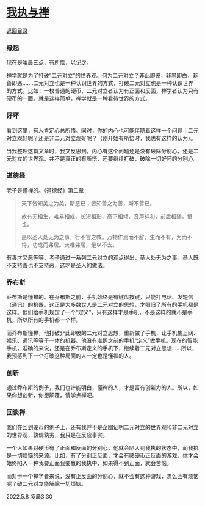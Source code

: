 # [我执与禅](https://github.com/xpblog/say-something/issues/11)

[返回目录](https://github.com/xpblog/say-something)

<h3 id="缘起"><a href="#缘起" class="headerlink" title="缘起"></a>缘起</h3><p>现在是凌晨三点，有所悟，以记之。</p>
<p>禅学就是为了打破”二元对立”的世界观。何为二元对立？非此即彼，非黑即白，非善即恶…….二元对立也是一种认识世界的方式，打破二元对立也是一种认识世界的方式。比如：一枚普通的硬币，二元对立者认为有正面和反面，禅学者认为只有硬币的一面。就是这样简单，禅学就是一种看待世界的方式。</p>

<h3 id="好坏"><a href="#好坏" class="headerlink" title="好坏"></a>好坏</h3><p>看到这里，有人肯定心总所悟。同时，你的内心也可能伴随着这样一个问题：二元对立观好呢？还是非二元对立观好呢？（刚开始有所悟时，我也有这样的认为）。</p>
<p>当我整理这篇文章时，我又反思到，内心有这个问题还是没有破除分别心，还是二元对立的世界观。并不是真正的有所悟，还要继续打破，破除一切好坏的分别心。</p>

<h3 id="道德经"><a href="#道德经" class="headerlink" title="道德经"></a>道德经</h3><p>老子是懂禅的。《道德经》第二章</p>
<blockquote>
<p>天下皆知美之为美，斯恶已；皆知善之为善，斯不善已。</p>
<p>故有无相生，难易相成，长短相形，高下相倾，音声祥和，前后相随，恒也。</p>
<p>是以圣人处无为之事，行不言之教。万物作焉而不辞，生而不有，为而不恃，功成而弗居。夫唯弗居，是以不去。</p>
</blockquote>
<p>有善才又恶等等，老子通过一系列二元对立的观点得出，圣人处无为之事。圣人既不支持善也不支持恶，这才是圣人的做法。</p>

<h3 id="乔布斯"><a href="#乔布斯" class="headerlink" title="乔布斯"></a>乔布斯</h3><p>乔布斯是懂禅的。在乔布斯之前，手机始终是有键盘按键，只能打电话、发短信（通讯）的机器。这正是大多数世人是二元对立的思想，才照旧了所有的手机都是这样。他们给手机规定了一个“定义”，只有这样才是手机，不是这样的就不是手机，所以所有的手机都一个样。</p>
<p>而乔布斯懂禅，他打破非此即彼的二元对立思想，重新做了手机，让手机集上网、娱乐、通讯等等于一体的机器。他没有准照之前的手机“定义”做手机。现在的智能手机，准确的来说，还是在乔布斯定义的手机下，继续着二元对立思想……所以，我预感到下一个打破这种局面的人一定也是懂禅的人。</p>

<h3 id="创新"><a href="#创新" class="headerlink" title="创新"></a>创新</h3><p>通过乔布斯的例子，我们也许能明白，懂禅的人，才是富有创新力的人。所以，如果你想创新，你想颠覆，请学点禅吧。</p>

<h3 id="回谈禅"><a href="#回谈禅" class="headerlink" title="回谈禅"></a>回谈禅</h3><p>我们在回到硬币的例子上，还有我并不是企图证明二元对立的世界观和非二元对立的世界观，孰优孰劣，我只是在反应事实。</p>
<p>一个人如果对硬币有了正面和反面的分别心，他就会陷入到我执的状态中，而我执是一切烦恼的来源。比如，有了分别正反面，才会有赌硬币正反面的游戏，你才会始终陷入一种我要正面我要赢的我执中，如果得不到正面，就会苦恼。</p>
<p>而对于一个禅学者来说，没有正反面的分别心，就不会有这种游戏，怎么会有烦恼呢？破二元对立能解除一切烦恼。</p>
<p>2022.5.8 凌晨3:30</p>
